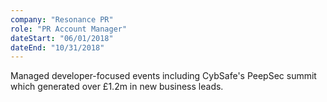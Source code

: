 ```yaml
---
company: "Resonance PR"
role: "PR Account Manager"
dateStart: "06/01/2018"
dateEnd: "10/31/2018"
---
```


Managed developer-focused events including CybSafe's PeepSec summit which generated over £1.2m in new business leads.
